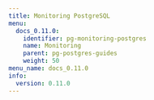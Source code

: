 ```yaml
---
title: Monitoring PostgreSQL
menu:
  docs_0.11.0:
    identifier: pg-monitoring-postgres
    name: Monitoring
    parent: pg-postgres-guides
    weight: 50
menu_name: docs_0.11.0
info:
  version: 0.11.0
---
```


